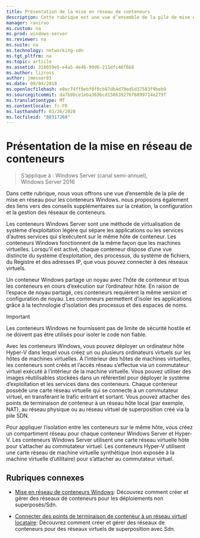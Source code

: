```yaml
---
title: Présentation de la mise en réseau de conteneurs
description: Cette rubrique est une vue d’ensemble de la pile de mise en réseau pour les conteneurs Windows et contient des liens vers des conseils supplémentaires sur la création, la configuration et la gestion des réseaux de conteneurs.
manager: ravirao
ms.custom: na
ms.prod: windows-server
ms.reviewer: na
ms.suite: na
ms.technology: networking-sdn
ms.tgt_pltfrm: na
ms.topic: article
ms.assetid: 318659e5-e4a5-4e46-99d6-211dfc46f6b8
ms.author: lizross
author: jmesser81
ms.date: 09/04/2018
ms.openlocfilehash: e8ec74ff0ebf0f0cb87db4d79ed5d37583f9beb9
ms.sourcegitcommit: da7b9bce1eba369bcd156639276f6899714e279f
ms.translationtype: MT
ms.contentlocale: fr-FR
ms.lasthandoff: 03/26/2020
ms.locfileid: "80317268"
---
```

# <a name="container-networking-overview"></a>Présentation de la mise en réseau de conteneurs

>S’applique à : Windows Server (canal semi-annuel), Windows Server 2016

Dans cette rubrique, nous vous offrons une vue d’ensemble de la pile de mise en réseau pour les conteneurs Windows. nous proposons également des liens vers des conseils supplémentaires sur la création, la configuration et la gestion des réseaux de conteneurs.

Les conteneurs Windows Server sont une méthode de virtualisation de système d’exploitation légère qui sépare les applications ou les services d’autres services qui s’exécutent sur le même hôte de conteneur. Les conteneurs Windows fonctionnent de la même façon que les machines virtuelles. Lorsqu’il est activé, chaque conteneur dispose d’une vue distincte du système d’exploitation, des processus, du système de fichiers, du Registre et des adresses IP, que vous pouvez connecter à des réseaux virtuels. 

Un conteneur Windows partage un noyau avec l’hôte de conteneur et tous les conteneurs en cours d’exécution sur l’ordinateur hôte. En raison de l’espace de noyau partagé, ces conteneurs requièrent la même version et configuration de noyau. Les conteneurs permettent d’isoler les applications grâce à la technologie d’isolation des processus et des espaces de noms.

>[!IMPORTANT]
>Les conteneurs Windows ne fournissent pas de limite de sécurité hostile et ne doivent pas être utilisés pour isoler le code non fiable. 

Avec les conteneurs Windows, vous pouvez déployer un ordinateur hôte Hyper-V dans lequel vous créez un ou plusieurs ordinateurs virtuels sur les hôtes de machines virtuelles. À l’intérieur des hôtes de machines virtuelles, les conteneurs sont créés et l’accès réseau s’effectue via un commutateur virtuel exécuté à l’intérieur de la machine virtuelle. Vous pouvez utiliser des images réutilisables stockées dans un référentiel pour déployer le système d’exploitation et les services dans des conteneurs. Chaque conteneur possède une carte réseau virtuelle qui se connecte à un commutateur virtuel, en transférant le trafic entrant et sortant. Vous pouvez attacher des points de terminaison de conteneur à un réseau hôte local (par exemple, NAT), au réseau physique ou au réseau virtuel de superposition créé via la pile SDN.

Pour appliquer l’isolation entre les conteneurs sur le même hôte, vous créez un compartiment réseau pour chaque conteneur Windows Server et Hyper-V. Les conteneurs Windows Server utilisent une carte réseau virtuelle hôte pour s’attacher au commutateur virtuel. Les conteneurs Hyper-V utilisent une carte réseau de machine virtuelle synthétique (non exposée à la machine virtuelle d’utilitaire) pour s’attacher au commutateur virtuel. 

## <a name="related-topics"></a>Rubriques connexes 

- [Mise en réseau de conteneurs Windows](https://docs.microsoft.com/virtualization/windowscontainers/container-networking/architecture): Découvrez comment créer et gérer des réseaux de conteneurs pour les déploiements non superposés/Sdn.

- [Connecter des points de terminaison de conteneur à un réseau virtuel locataire](../../manage/Connect-container-endpoints-to-a-Tenant-Virtual-Network.md): Découvrez comment créer et gérer des réseaux de conteneurs pour des réseaux virtuels de superposition avec Sdn. 